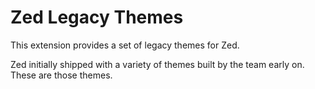 # Zed Legacy Themes

This extension provides a set of legacy themes for Zed.

Zed initially shipped with a variety of themes built by the team early on. These are those themes.

